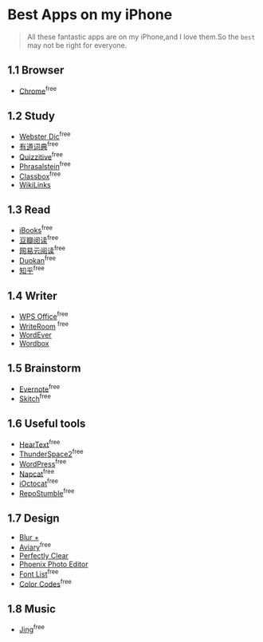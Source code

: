 # Best Apps on my iPhone

>All these fantastic apps are on my iPhone,and I love them.So the `best` may not be right for everyone.


## 1.1 Browser

* [Chrome]<sup>free</sup>


## 1.2 Study

* [Webster Dic]<sup>free</sup>
* [有道词典]<sup>free</sup>
* [Quizzitive]<sup>free</sup>
* [Phrasalstein]<sup>free</sup>
* [Classbox]<sup>free</sup>
* [WikiLinks]


## 1.3 Read

* [iBooks]<sup>free</sup>
* [豆瓣阅读]<sup>free</sup>
* [网易云阅读]<sup>free</sup>
* [Duokan]<sup>free</sup>
* [知乎]<sup>free</sup>


## 1.4 Writer

* [WPS Office]<sup>free</sup>
* [WriteRoom] <sup>free</sup>
* [WordEver]
* [Wordbox]


## 1.5 Brainstorm

* [Evernote]<sup>free</sup>		
* [Skitch]<sup>free</sup>


## 1.6 Useful tools

* [HearText]<sup>free</sup>
* [ThunderSpace2]<sup>free</sup>
* [WordPress]<sup>free</sup>
* [Napcat]<sup>free</sup>
* [iOctocat]<sup>free</sup>
* [RepoStumble]<sup>free</sup>

## 1.7 Design

* [Blur +]
* [Aviary]<sup>free</sup>
* [Perfectly Clear]
* [Phoenix Photo Editor]
* [Font List]<sup>free</sup>
* [Color Codes]<sup>free</sup>

## 1.8 Music

* [Jing]<sup>free</sup>


[Chrome]:https://itunes.apple.com/cn/app/tower-of-fortune-2/id691850020?mt=8

[Webster Dic]:https://itunes.apple.com/cn/app/merriam-webster-dictionary/id399452287?mt=8
[有道词典]:https://itunes.apple.com/cn/app/you-dao-ci-dian-ben-zeng-qiang/id353115739?mt=8
[Quizzitive]:https://itunes.apple.com/cn/app/quizzitive-merriam-webster/id645814720?mt=8
[E.Monstruo]:https://itunes.apple.com/cn/app/english-monstruo/id504515550?mt=8
[Phrasalstein]:Phrasalstein
[Classbox]:https://itunes.apple.com/cn/app/ke-cheng-ge-zi-xiao-ke-biao/id505933342?mt=8
[WikiLinks]:https://itunes.apple.com/cn/app/id555005650?mt=8

[iBooks]:https://itunes.apple.com/cn/app/ibooks/id364709193?mt=8
[豆瓣阅读]:https://itunes.apple.com/cn/app/dou-ban-yue-du/id560068813?mt=8
[网易云阅读]:https://itunes.apple.com/cn/app/wang-yi-yun-yue-du-za-zhi/id462186890?mt=8
[Duokan]:https://itunes.apple.com/cn/app/duo-kan-yue-du/id517850153?mt=8
[知乎]:https://itunes.apple.com/cn/app/zhi-hu/id432274380?mt=8

[WPS Office]:https://itunes.apple.com/cn/app/wps-office-shen-du-jian-rongword/id599852710?mt=8
[WriteRoom]:	https://itunes.apple.com/cn/app/writeroom/id288751446?mt=8
[WordEver]:https://itunes.apple.com/cn/app/wordever-text-editor-redesigned/id635247937?mt=8
[Wordbox]:https://itunes.apple.com/cn/app/wordbox-simple-beautiful-text/id674669080?mt=8

[Evernote]:https://itunes.apple.com/cn/app/yin-xiang-bi-ji/id281796108?mt=8
[Skitch]:https://itunes.apple.com/cn/app/yin-xiang-bi-ji-quan-dian/id490505997?mt=8

[HearText]:https://itunes.apple.com/cn/app/heartext/id725299006?mt=8
[ThunderSpace2]:https://itunes.apple.com/cn/app/thunderspace-2-sleep-in-thunderstorm/id636485814?mt=8
[Coffitivity]:https://itunes.apple.com/cn/app/coffitivity/id669576390?mt=8
[WordPress]:https://itunes.apple.com/cn/app/wordpress/id335703880?mt=8
[Napcat]:https://itunes.apple.com/cn/app/napcat-github-client-for-open/id606238223?mt=8
[iOctocat]:https://itunes.apple.com/cn/app/ioctocat-github-for-iphone/id669642611?mt=8
[RepoStumble]:https://itunes.apple.com/cn/app/repository-stumble-discover/id761416981?mt=8

[Blur +]:https://itunes.apple.com/cn/app/blur+-create-stunningly-blur/id715464054?mt=8
[Aviary]:https://itunes.apple.com/cn/app/aviary-zhao-pian-bian-ji-qi/id527445936?mt=8
[Perfectly Clear]:https://itunes.apple.com/cn/app/perfectly-clear-photo-correction/id324321778?mt=8
[Phoenix Photo Editor]:https://itunes.apple.com/cn/app/phoenix-photo-editor/id734696710?mt=8
[Font List]:https://itunes.apple.com/cn/app/font-list-ui-she-ji-bi-bei/id594736842?mt=8
[Color Codes]:https://itunes.apple.com/cn/app/color-codes/id455003501?mt=8

[Jing]:https://itunes.apple.com/cn/app/jing/id581886398?mt=8





